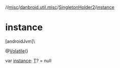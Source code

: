 //[misc](../../../index.md)/[danbroid.util.misc](../index.md)/[SingletonHolder2](index.md)/[instance](instance.md)

# instance

[androidJvm]\

@[Volatile](https://kotlinlang.org/api/latest/jvm/stdlib/kotlin.jvm/-volatile/index.html)()

var [instance](instance.md): [T](index.md)? = null
